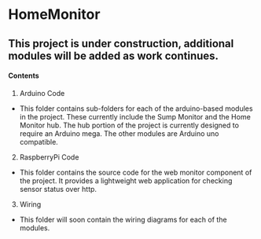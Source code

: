 # HomeMonitor

## This project is under construction, additional modules will be added as work continues.

#### Contents
1) Arduino Code
  * This folder contains sub-folders for each of the arduino-based modules in the project. These currently include the Sump Monitor and the Home Monitor hub. The hub portion of the project is currently designed to require an Arduino mega. The other modules are Arduino uno compatible.   
2) RaspberryPi Code
  * This folder contains the source code for the web monitor component of the project. It provides a lightweight web application for checking sensor status over http.
3) Wiring
  * This folder will soon contain the wiring diagrams for each of the modules.
